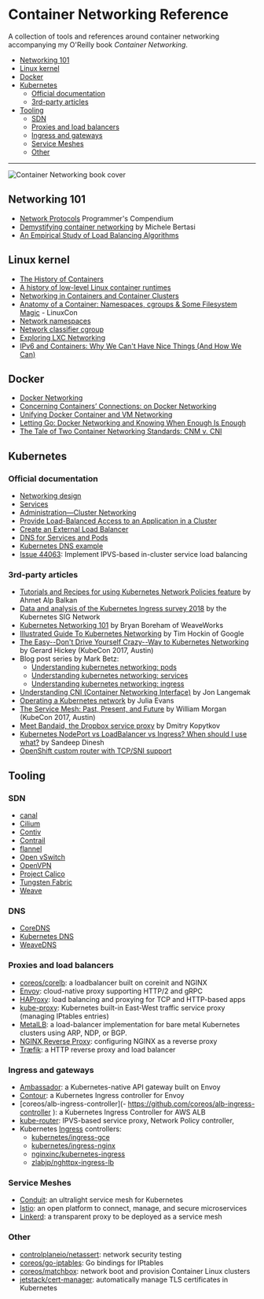 # Container Networking Reference

A collection of tools and references around container networking accompanying my O'Reilly book _Container Networking_.

- [Networking 101](#networking-101)
- [Linux kernel](#linux-kernel)
- [Docker](#docker)
- [Kubernetes](#kubernetes)
  - [Official documentation](#official-documentation)
  - [3rd-party articles](#3rd-party-articles)
- [Tooling](#tooling)
  - [SDN](#sdn)
  - [Proxies and load balancers](#proxies-and-load-balancers)
  - [Ingress and gateways](#ingress-and-gateways)
  - [Service Meshes](#service-meshes)
  - [Other](#other)

---

![Container Networking book cover](img/cn-book.png)

## Networking 101

- [Network Protocols](https://www.destroyallsoftware.com/compendium/network-protocols?share_key=97d3ba4c24d21147) Programmer's Compendium
- [Demystifying container networking](http://blog.mbrt.it/2017-10-01-demystifying-container-networking/) by Michele Bertasi
- [An Empirical Study of Load Balancing Algorithms](http://liblb.com/learn.html)

## Linux kernel

- [The History of Containers](http://red.ht/1mCDpJU)
- [A history of low-level Linux container runtimes](https://opensource.com/article/18/1/history-low-level-container-runtimes)
- [Networking in Containers and Container Clusters](http://wiki.iptables.org/pablo/netdev0.1/papers/Networking-in-Containers-and-Container-Clusters.pdf)
- [Anatomy of a Container: Namespaces, cgroups & Some Filesystem Magic](http://bit.ly/1SAn4RU) - LinuxCon
- [Network namespaces](https://lwn.net/Articles/219794/)
- [Network classifier cgroup](https://www.kernel.org/doc/Documentation/cgroup-v1/net_cls.txt)
- [Exploring LXC Networking](http://bit.ly/1kMA2hE)
- [IPv6 and Containers: Why We Can't Have Nice Things (And How We Can)](https://www.youtube.com/watch?v=eF50OxZ5u4o)

## Docker

- [Docker Networking](http://bit.ly/1JXWf2R)
- [Concerning Containers’ Connections: on Docker Networking](http://bit.ly/1JXWfjl)
- [Unifying Docker Container and VM Networking](http://bit.ly/1JuCDs5)
- [Letting Go: Docker Networking and Knowing When Enough Is Enough](http://bit.ly/1TEXFVr)
- [The Tale of Two Container Networking Standards: CNM v. CNI](http://www.nuagenetworks.net/blog/container-networking-standards/)

## Kubernetes 

### Official documentation

- [Networking design](https://github.com/kubernetes/community/blob/master/contributors/design-proposals/network/networking.md)
- [Services](https://kubernetes.io/docs/concepts/services-networking/service/)
- [Administration—Cluster Networking](https://kubernetes.io/docs/concepts/cluster-administration/networking/)
- [Provide Load-Balanced Access to an Application in a Cluster](https://kubernetes.io/docs/tasks/access-application-cluster/load-balance-access-application-cluster/)
- [Create an External Load Balancer](https://kubernetes.io/docs/tasks/access-application-cluster/create-external-load-balancer/)
- [DNS for Services and Pods](https://kubernetes.io/docs/concepts/services-networking/dns-pod-service/)
- [Kubernetes DNS example](https://github.com/kubernetes/examples/blob/master/staging/cluster-dns/README.md)
- [Issue 44063](https://github.com/kubernetes/kubernetes/issues/44063): Implement IPVS-based in-cluster service load balancing

### 3rd-party articles

- [Tutorials and Recipes for using Kubernetes Network Policies feature](https://github.com/ahmetb/kubernetes-network-policy-recipes) by Ahmet Alp Balkan
- [Data and analysis of the Kubernetes Ingress survey 2018](https://github.com/bowei/k8s-ingress-survey-2018) by the Kubernetes SIG Network
- [Kubernetes Networking 101](https://www.slideshare.net/weaveworks/kubernetes-networking-78049891) by Bryan Boreham of WeaveWorks
- [Illustrated Guide To Kubernetes Networking](https://speakerdeck.com/thockin/illustrated-guide-to-kubernetes-networking) by Tim Hockin of Google
- [The Easy--Don't Drive Yourself Crazy--Way to Kubernetes Networking](https://www.youtube.com/watch?v=H5Zl_kDOwBU) by Gerard Hickey (KubeCon 2017, Austin) 
- Blog post series by Mark Betz:
  - [Understanding kubernetes networking: pods](https://medium.com/google-cloud/understanding-kubernetes-networking-pods-7117dd28727)
  - [Understanding kubernetes networking: services](https://medium.com/google-cloud/understanding-kubernetes-networking-services-f0cb48e4cc82)
  - [Understanding kubernetes networking: ingress](https://medium.com/google-cloud/understanding-kubernetes-networking-ingress-1bc341c84078)
- [Understanding CNI (Container Networking Interface)](http://www.dasblinkenlichten.com/understanding-cni-container-networking-interface/) by Jon Langemak
- [Operating a Kubernetes network](https://jvns.ca/blog/2017/10/10/operating-a-kubernetes-network/) by Julia Evans
- [The Service Mesh: Past, Present, and Future](https://www.youtube.com/watch?v=2trOvMUuLkk) by William Morgan (KubeCon 2017, Austin)
- [Meet Bandaid, the Dropbox service proxy](https://blogs.dropbox.com/tech/2018/03/meet-bandaid-the-dropbox-service-proxy/) by Dmitry Kopytkov
- [Kubernetes NodePort vs LoadBalancer vs Ingress? When should I use what?](https://medium.com/google-cloud/kubernetes-nodeport-vs-loadbalancer-vs-ingress-when-should-i-use-what-922f010849e0) by Sandeep Dinesh
- [OpenShift custom router with TCP/SNI support](https://blog.zhaw.ch/icclab/openshift-custom-router-with-tcpsni-support/)

## Tooling

### SDN

- [canal](https://github.com/projectcalico/canal)
- [Cilium](https://github.com/cilium/cilium)
- [Contiv](http://contiv.github.io/)
- [Contrail](https://www.juniper.net/us/en/products-services/sdn/contrail/)
- [flannel](https://coreos.com/flannel/docs/latest/)
- [Open vSwitch](http://openvswitch.org/) 
- [OpenVPN](https://openvpn.net/)
- [Project Calico](http://www.projectcalico.org/)
- [Tungsten Fabric](https://tungstenfabric.io/)
- [Weave](http://weave.works/)

### DNS

- [CoreDNS](https://coredns.io/)
- [Kubernetes DNS](https://github.com/kubernetes/dns)
- [WeaveDNS](https://www.weave.works/docs/net/latest/tasks/weavedns/weavedns/)

### Proxies and load balancers

- [coreos/corelb](https://github.com/coreos/corelb): a loadbalancer built on coreinit and NGINX
- [Envoy](https://www.envoyproxy.io/): cloud-native proxy supporting HTTP/2 and gRPC
- [HAProxy](http://www.haproxy.org/): load balancing and proxying for TCP and HTTP-based apps
- [kube-proxy](https://kubernetes.io/docs/reference/generated/kube-proxy/): Kubernetes built-in East-West traffic service proxy (managing IPtables entries)
- [MetalLB](https://metallb.universe.tf/): a load-balancer implementation for bare metal Kubernetes clusters using ARP, NDP, or BGP.
- [NGINX Reverse Proxy](https://docs.nginx.com/nginx/admin-guide/web-server/reverse-proxy/): configuring NGINX as a reverse proxy
- [Træfik](https://traefik.io/): a HTTP reverse proxy and load balancer

### Ingress and gateways

- [Ambassador](https://www.getambassador.io/): a Kubernetes-native API gateway built on Envoy
- [Contour](https://github.com/heptio/contour): a Kubernetes Ingress controller for Envoy
- [coreos/alb-ingress-controller](- https://github.com/coreos/alb-ingress-controller
): a Kubernetes Ingress Controller for AWS ALB 
- [kube-router](https://www.kube-router.io/): IPVS-based service proxy, Network Policy  controller, 
- Kubernetes [Ingress](https://kubernetes.io/docs/concepts/services-networking/ingress/) controllers:
  - [kubernetes/ingress-gce](https://github.com/kubernetes/ingress-gce/)
  - [kubernetes/ingress-nginx](https://github.com/kubernetes/ingress-nginx)
  - [nginxinc/kubernetes-ingress](https://github.com/nginxinc/kubernetes-ingress)
  - [zlabjp/nghttpx-ingress-lb](https://github.com/zlabjp/nghttpx-ingress-lb)

### Service Meshes

- [Conduit](https://conduit.io/): an ultralight service mesh for Kubernetes
- [Istio](https://istio.io/): an open platform to connect, manage, and secure microservices
- [Linkerd](https://linkerd.io/): a transparent proxy to be deployed as a service mesh


### Other

- [controlplaneio/netassert](https://github.com/controlplaneio/netassert): network security testing 
- [coreos/go-iptables](https://github.com/coreos/go-iptables): Go bindings for IPtables
- [coreos/matchbox](https://github.com/coreos/matchbox): network boot and provision Container Linux clusters
- [jetstack/cert-manager](https://github.com/jetstack/cert-manager/): automatically manage TLS certificates in Kubernetes

